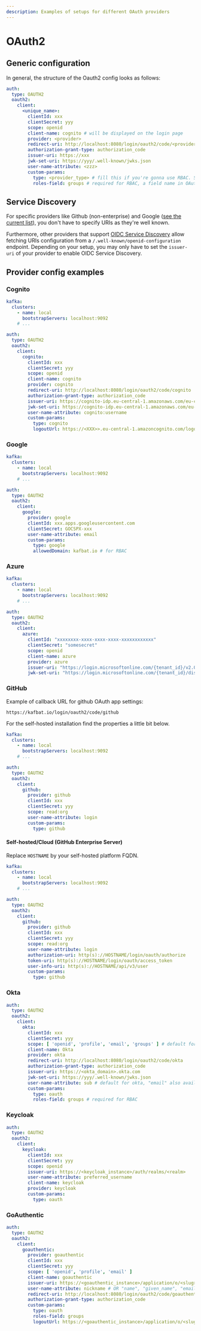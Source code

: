 ```yaml
---
description: Examples of setups for different OAuth providers
---
```


# OAuth2

## Generic configuration

In general, the structure of the Oauth2 config looks as follows:

```yaml
auth:
  type: OAUTH2
  oauth2:
    client:
      <unique_name>:
        clientId: xxx
        clientSecret: yyy
        scope: openid
        client-name: cognito # will be displayed on the login page
        provider: <provider>
        redirect-uri: http://localhost:8080/login/oauth2/code/<provider>
        authorization-grant-type: authorization_code
        issuer-uri: https://xxx
        jwk-set-uri: https://yyy/.well-known/jwks.json
        user-name-attribute: <zzz>
        custom-params:
          type: <provider_type> # fill this if you're gonna use RBAC. Supported values: cognito, google, github, oauth (for other generic providers)
          roles-field: groups # required for RBAC, a field name in OAuth token which will contain user's roles/groups
```

## Service Discovery

For specific providers like Github (non-enterprise) and Google ([see the current list](https://github.com/spring-projects/spring-security/blob/main/config/src/main/java/org/springframework/security/config/oauth2/client/CommonOAuth2Provider.java#L35)), you don't have to specify URIs as they're well known.

Furthermore, other providers that support [OIDC Service Discovery](https://openid.net/specs/openid-connect-discovery-1\_0.html#IssuerDiscovery) allow fetching URIs configuration from a `/.well-known/openid-configuration` endpoint. Depending on your setup, you may only have to set the `issuer-uri` of your provider to enable OIDC Service Discovery.

## Provider config examples

### Cognito

```yaml
kafka:
  clusters:
    - name: local
      bootstrapServers: localhost:9092
    # ...

auth:
  type: OAUTH2
  oauth2:
    client:
      cognito:
        clientId: xxx
        clientSecret: yyy
        scope: openid
        client-name: cognito
        provider: cognito
        redirect-uri: http://localhost:8080/login/oauth2/code/cognito
        authorization-grant-type: authorization_code
        issuer-uri: https://cognito-idp.eu-central-1.amazonaws.com/eu-central-1_xxx
        jwk-set-uri: https://cognito-idp.eu-central-1.amazonaws.com/eu-central-1_xxx/.well-known/jwks.json
        user-name-attribute: cognito:username
        custom-params:
          type: cognito
          logoutUrl: https://<XXX>>.eu-central-1.amazoncognito.com/logout #required just for cognito
```

### Google

```yaml
kafka:
  clusters:
    - name: local
      bootstrapServers: localhost:9092
    # ...

auth:
  type: OAUTH2
  oauth2:
    client:
      google:
        provider: google
        clientId: xxx.apps.googleusercontent.com
        clientSecret: GOCSPX-xxx
        user-name-attribute: email
        custom-params:
          type: google
          allowedDomain: kafbat.io # for RBAC
```

### Azure

```yaml
kafka:
  clusters:
    - name: local
      bootstrapServers: localhost:9092
    # ...

auth:
  type: OAUTH2
  oauth2:
    client:
      azure:
        clientId: "xxxxxxxx-xxxx-xxxx-xxxx-xxxxxxxxxxxx"
        clientSecret: "somesecret"
        scope: openid
        client-name: azure
        provider: azure
        issuer-uri: "https://login.microsoftonline.com/{tenant_id}/v2.0"
        jwk-set-uri: "https://login.microsoftonline.com/{tenant_id}/discovery/v2.0/keys"
```

### GitHub

Example of callback URL for github OAuth app settings:

`https://kafbat.io/login/oauth2/code/github`

For the self-hosted installation find the properties a little bit below.

```yaml
kafka:
  clusters:
    - name: local
      bootstrapServers: localhost:9092
    # ...

auth:
  type: OAUTH2
  oauth2:
    client:
      github:
        provider: github
        clientId: xxx
        clientSecret: yyy
        scope: read:org
        user-name-attribute: login
        custom-params:
          type: github
```

#### Self-hosted/Cloud (GitHub Enterprise Server)

Replace `HOSTNAME` by your self-hosted platform FQDN.

```yaml
kafka:
  clusters:
    - name: local
      bootstrapServers: localhost:9092
    # ...

auth:
  type: OAUTH2
  oauth2:
    client:
      github:
        provider: github
        clientId: xxx
        clientSecret: yyy
        scope: read:org
        user-name-attribute: login
        authorization-uri: http(s)://HOSTNAME/login/oauth/authorize
        token-uri: http(s)://HOSTNAME/login/oauth/access_token
        user-info-uri: http(s)://HOSTNAME/api/v3/user
        custom-params:
          type: github      
```

### Okta

```yaml
auth:
  type: OAUTH2
  oauth2:
    client:
      okta:
        clientId: xxx
        clientSecret: yyy
        scope: [ 'openid', 'profile', 'email', 'groups' ] # default for okta + groups for rbac
        client-name: Okta
        provider: okta
        redirect-uri: http://localhost:8080/login/oauth2/code/okta
        authorization-grant-type: authorization_code
        issuer-uri: https://<okta_domain>.okta.com
        jwk-set-uri: https://yyy/.well-known/jwks.json
        user-name-attribute: sub # default for okta, "email" also available
        custom-params:
          type: oauth
          roles-field: groups # required for RBAC
```

### Keycloak

```yaml
auth:
  type: OAUTH2
  oauth2:
    client:
      keycloak:
        clientId: xxx
        clientSecret: yyy
        scope: openid
        issuer-uri: https://<keycloak_instance>/auth/realms/<realm>
        user-name-attribute: preferred_username
        client-name: keycloak
        provider: keycloak
        custom-params:
          type: oauth
```

### GoAuthentic

```yaml
auth:
  type: OAUTH2
  oauth2:
    client:
      goauthentic:
        provider: goauthentic
        clientId: xxx
        clientSecret: yyy
        scope: [ 'openid', 'profile', 'email' ]
        client-name: goauthentic
        issuer-uri: https://<goauthentic_instance>/application/o/<slug>/
        user-name-attribute: nickname # OR "name", "given_name", "email", "preferred_username"
        redirect-uri: http://localhost:8080/login/oauth2/code/goauthentic
        authorization-grant-type: authorization_code
        custom-params:
          type: oauth
          roles-field: groups
          logoutUrl: https://<goauthentic_instance>/application/o/<slug>/end-session/
```
